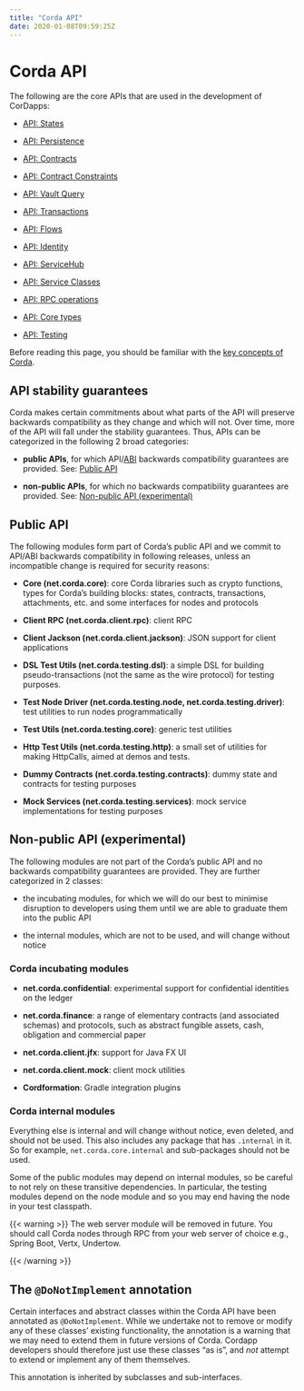 ```yaml
---
title: "Corda API"
date: 2020-01-08T09:59:25Z
---
```



# Corda API
The following are the core APIs that are used in the development of CorDapps:


* [API: States](api-states.md)

* [API: Persistence](api-persistence.md)

* [API: Contracts](api-contracts.md)

* [API: Contract Constraints](api-contract-constraints.md)

* [API: Vault Query](api-vault-query.md)

* [API: Transactions](api-transactions.md)

* [API: Flows](api-flows.md)

* [API: Identity](api-identity.md)

* [API: ServiceHub](api-service-hub.md)

* [API: Service Classes](api-service-classes.md)

* [API: RPC operations](api-rpc.md)

* [API: Core types](api-core-types.md)

* [API: Testing](api-testing.md)


Before reading this page, you should be familiar with the [key concepts of Corda](key-concepts.md).


## API stability guarantees
Corda makes certain commitments about what parts of the API will preserve backwards compatibility as they change and
                which will not. Over time, more of the API will fall under the stability guarantees. Thus, APIs can be categorized in the following 2 broad categories:


* **public APIs**, for which API/[ABI](https://en.wikipedia.org/wiki/Application_binary_interface) backwards compatibility guarantees are provided. See: [Public API](#public-api)


* **non-public APIs**, for which no backwards compatibility guarantees are provided. See: [Non-public API (experimental)](#non-public-api)



## Public API
The following modules form part of Corda’s public API and we commit to API/ABI backwards compatibility in following releases, unless an incompatible change is required for security reasons:


* **Core (net.corda.core)**: core Corda libraries such as crypto functions, types for Corda’s building blocks: states, contracts, transactions, attachments, etc. and some interfaces for nodes and protocols


* **Client RPC (net.corda.client.rpc)**: client RPC


* **Client Jackson (net.corda.client.jackson)**: JSON support for client applications


* **DSL Test Utils (net.corda.testing.dsl)**: a simple DSL for building pseudo-transactions (not the same as the wire protocol) for testing purposes.


* **Test Node Driver (net.corda.testing.node, net.corda.testing.driver)**: test utilities to run nodes programmatically


* **Test Utils (net.corda.testing.core)**: generic test utilities


* **Http Test Utils (net.corda.testing.http)**: a small set of utilities for making HttpCalls, aimed at demos and tests.


* **Dummy Contracts (net.corda.testing.contracts)**: dummy state and contracts for testing purposes


* **Mock Services (net.corda.testing.services)**: mock service implementations for testing purposes



## Non-public API (experimental)
The following modules are not part of the Corda’s public API and no backwards compatibility guarantees are provided. They are further categorized in 2 classes:


* the incubating modules, for which we will do our best to minimise disruption to developers using them until we are able to graduate them into the public API


* the internal modules, which are not to be used, and will change without notice



### Corda incubating modules

* **net.corda.confidential**: experimental support for confidential identities on the ledger


* **net.corda.finance**: a range of elementary contracts (and associated schemas) and protocols, such as abstract fungible assets, cash, obligation and commercial paper


* **net.corda.client.jfx**: support for Java FX UI


* **net.corda.client.mock**: client mock utilities


* **Cordformation**: Gradle integration plugins



### Corda internal modules
Everything else is internal and will change without notice, even deleted, and should not be used. This also includes any package that has
                    `.internal` in it. So for example, `net.corda.core.internal` and sub-packages should not be used.

Some of the public modules may depend on internal modules, so be careful to not rely on these transitive dependencies. In particular, the
                    testing modules depend on the node module and so you may end having the node in your test classpath.


{{< warning >}}
The web server module will be removed in future. You should call Corda nodes through RPC from your web server of choice e.g., Spring Boot, Vertx, Undertow.

{{< /warning >}}


## The `@DoNotImplement` annotation
Certain interfaces and abstract classes within the Corda API have been annotated
                as `@DoNotImplement`. While we undertake not to remove or modify any of these classes’ existing
                functionality, the annotation is a warning that we may need to extend them in future versions of Corda.
                Cordapp developers should therefore just use these classes “as is”, and *not* attempt to extend or implement any of them themselves.

This annotation is inherited by subclasses and sub-interfaces.


